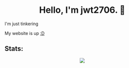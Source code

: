 <h1 align="center">Hello, I'm jwt2706. 👋</h1>

I'm just tinkering

My website is up [:D](https://jwt2706.ca)

## Stats:

<p align="center"><img src="https://github-readme-stats.vercel.app/api?username=jwt2706&show_icons=true&theme=transparent"></p>

[comment]: # (## Projects:)
[comment]: # (<a href="https://github.com/Resultats-de-Testes-Accessibles/RTA"><img src="https://github-readme-stats.vercel.app/api/pin/?username=read-me-35&repo=read-me-35.github.io&theme=transparent"></a>)
[comment]: # (<br>)
[comment]: # (<a href="https://github.com/uophotoclub/uophotoclub.github.io"><img src="https://github-readme-stats.vercel.app/api/pin/?username=uophotoclub&repo=uophotoclub.github.io&theme=transparent"></a>)


[comment]: # (Github repo widgets: https://github.com/anuraghazra/github-readme-stats)
